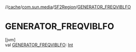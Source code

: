 //[cache](../../../index.md)/[com.sun.media](../index.md)/[SF2Region](index.md)/[GENERATOR_FREQVIBLFO](-g-e-n-e-r-a-t-o-r_-f-r-e-q-v-i-b-l-f-o.md)

# GENERATOR_FREQVIBLFO

[jvm]\
val [GENERATOR_FREQVIBLFO](-g-e-n-e-r-a-t-o-r_-f-r-e-q-v-i-b-l-f-o.md): [Int](https://kotlinlang.org/api/latest/jvm/stdlib/kotlin/-int/index.html)
